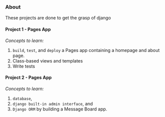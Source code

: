 ### About

These projects are done to get the grasp of django

#### Project 1 - Pages App

_Concepts to learn:_

1. `build`, `test`, and `deploy` a Pages app containing a homepage and about page.
2. Class-based views and templates
3. Write tests

#### Project 2 - Pages App

_Concepts to learn:_

1. `database`,
2. `django built-in admin interface`, and
3. `Django ORM` by building a Message Board app.
